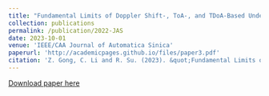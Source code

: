 ```yaml
---
title: "Fundamental Limits of Doppler Shift-, ToA-, and TDoA-Based Underwater Localization"
collection: publications
permalink: /publication/2022-JAS
date: 2023-10-01
venue: 'IEEE/CAA Journal of Automatica Sinica'
paperurl: 'http://academicpages.github.io/files/paper3.pdf'
citation: 'Z. Gong, C. Li and R. Su. (2023). &quot;Fundamental Limits of Doppler Shift-Based, ToA-Based, and TDoA-Based Underwater Localization.&quot; <i>IEEE/CAA Journal of Automatica Sinica</i>. 10(7).'
---
```

[Download paper here](https://ieeexplore.ieee.org/document/10153725)

